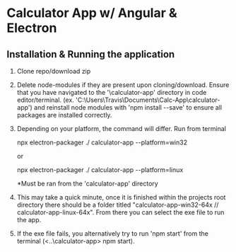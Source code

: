 # Calculator App w/ Angular & Electron

## Installation & Running the application

1. Clone repo/download zip
2. Delete node-modules if they are present upon cloning/download. Ensure that you have navigated to the '\calculator-app' directory in code editor/terminal. (ex. 'C:\Users\Travis\Documents\Calc-App\calculator-app') and reinstall node modules with 'npm install --save' to ensure all packages are installed correctly. 
3. Depending on your platform, the command will differ. Run from terminal

    npx electron-packager ./ calculator-app --platform=win32

    or

    npx electron-packager ./ calculator-app --platform=linux

    *Must be ran from the 'calculator-app' directory

4. This may take a quick minute, once it is finished within the projects root directory there should be a folder titled "calculator-app-win32-64x // calculator-app-linux-64x". From there you can select the exe file to run the app. 

5. If the exe file fails, you alternatively try to run 'npm start' from the terminal (<..\calculator-app> npm start).